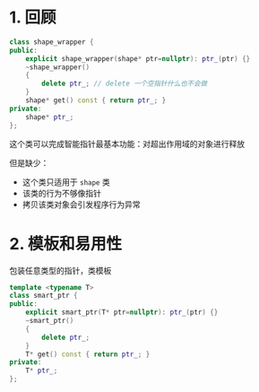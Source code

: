 # 1. 回顾

```c++
class shape_wrapper {
public:
    explicit shape_wrapper(shape* ptr=nullptr): ptr_(ptr) {}
    ~shape_wrapper()
    {
        delete ptr_; // delete 一个空指针什么也不会做
    }
    shape* get() const { return ptr_; }
private:
    shape* ptr_;
};
```
这个类可以完成智能指针最基本功能：对超出作用域的对象进行释放

但是缺少：
* 这个类只适用于 `shape` 类
* 该类的行为不够像指针
* 拷贝该类对象会引发程序行为异常

# 2. 模板和易用性
包装任意类型的指针，类模板
```c++
template <typename T>
class smart_ptr {
public:
    explicit smart_ptr(T* ptr=nullptr): ptr_(ptr) {}
    ~smart_ptr()
    {
        delete ptr_;
    }
    T* get() const { return ptr_; }
private:
    T* ptr_;
};
```